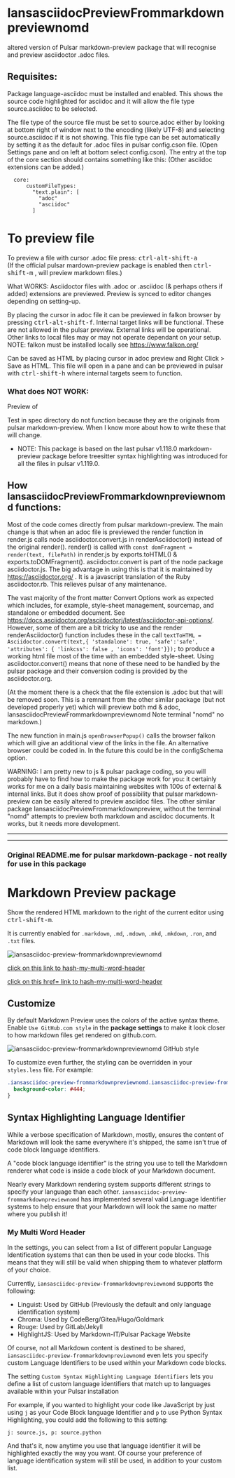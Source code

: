 # IansasciidocPreviewFrommarkdownpreviewnomd
altered version of Pulsar markdown-preview package that will recognise and preview asciidoctor .adoc files.

## Requisites:
Package  language-asciidoc must be installed and enabled. This shows the source code highlighted for asciidoc and it will allow the file type source.asciidoc to be selected.

The file type of the source file must be set to source.adoc either by looking at bottom right of window next to the encoding (likely UTF-8) and selecting source.asciidoc if it is not showing.
This file type can be set automatically by setting it as the default for .adoc files in pulsar config.cson file. (Open Settings pane and on left at bottom select config.cson). The entry at the top of the core section should contains something like this: (Other asciidoc extensions can be added.)
```
  core:
      customFileTypes:
        "text.plain": [
          "adoc"
          "asciidoc"
        ]
```

# To preview file        
To preview a file with cursor .adoc file press:
  <kbd>ctrl-alt-shift-a</kbd>  
(If the official pulsar mardown-preview package is enabled then <kbd>ctrl-shift-m</kbd> , will preview markdown files.)

What WORKS:
Asciidoctor files with .adoc or .asciidoc (& perhaps others if added) extensions are previewed.
Preview is synced to editor changes depending on setting-up.

By placing the cursor in adoc file it can be previewed in falkon browser by pressing <kbd>ctrl-alt-shift-f</kbd>. Internal target links will be functional. These are not allowed in the pulsar preview. External links will be operational.  Other links to local files may or may not  operate dependant on your setup. NOTE: falkon must be installed locally see https://www.falkon.org/

Can be saved as HTML by placing cursor in adoc preview and Right Click > Save as HTML. This file will open in a pane and can be previewed in pulsar with <kbd>ctrl-shift-h</kbd> where internal targets seem to function.

### What does NOT WORK:

Preview of <kbd> </kbd>

Test in spec directory do not function because they are the originals from pulsar markdown-preview. When I know more about how to write these that will change.

* NOTE: This package is based on the last pulsar v1.118.0  markdown-preview package before treesitter syntax highlighting was introduced for all the files in pulsar v1.119.0. 

## How IansasciidocPreviewFrommarkdownpreviewnomd functions:
Most of the code comes directly from pulsar markdown-preview. The main change is that when an adoc file is previewed the render function in render.js calls node asciidoctor.convert.js in renderAsciidoctor() instead of the original render(). render() is called with ```const domFragment = render(text, filePath)``` in render.js by exports.toHTML() & exports.toDOMFragment().
asciidoctor.convert is part of the node package asciidoctor.js. The big advantage in using this is that it is maintained by https://asciidoctor.org/ . It is a javascript translation of the Ruby asciidoctor.rb. This relieves pulsar of any maintenance.

The vast majority of the front matter Convert Options work as expected which includes, for example, style-sheet management, sourcemap, and standalone or embedded document. See https://docs.asciidoctor.org/asciidoctorj/latest/asciidoctor-api-options/. However, some of them are a bit tricky to use and the render renderAsciidoctor() function includes these in the call ```textToHTML = Asciidoctor.convert(text,{ 'standalone': true, 'safe':'safe',
'attributes': { 'linkcss': false , 'icons': 'font'}});``` to produce a working html file most of the time with an embedded style-sheet. Using asciidoctor.convert() means that none of these need to be handled by the pulsar package and their conversion coding is provided by the asciidoctor.org.

(At the moment there is a check that the file extension is .adoc but that will be removed soon. This is a remnant from the other similar package (but not developed properly yet) which will preview both md & adoc, IansasciidocPreviewFrommarkdownpreviewnomd Note terminal "nomd" no markdown.)

The new function in main.js ```openBrowserPopup()``` calls the browser falkon which will give an additional view of the links in the file. An alternative browser could be coded in. In the future this could be in the configSchema option.

WARNING: I am pretty new to js & pulsar package coding, so you will probably have to find how to make the package work for you: it certainly works for me on a daily basis maintaining websites with 100s of external & internal links.  But it does show proof of possibility that pulsar markdown-preview can be easily altered to preview asciidoc files. The other similar package IansasciidocPreviewFrommarkdownpreview, without the terminal "nomd" attempts to preview both markdown and asciidoc documents. It works, but it needs more development.

<hr><hr>

### Original README.me for pulsar markdown-package - not really for use in this package
# Markdown Preview package

Show the rendered HTML markdown to the right of the current editor using <kbd>ctrl-shift-m</kbd>.

It is currently enabled for `.markdown`, `.md`, `.mdown`, `.mkd`, `.mkdown`, `.ron`, and `.txt` files.

![iansasciidoc-preview-frommarkdownpreviewnomd](https://cloud.githubusercontent.com/assets/378023/10013086/24cad23e-6149-11e5-90e6-663009210218.png)

[click on this link to hash-my-multi-word-header](#my-multi-word-header)

<p><a href="#my-multi-word-header">click on this href= link to hash-my-multi-word-header</a></p>

## Customize

By default Markdown Preview uses the colors of the active syntax theme. Enable `Use GitHub.com style` in the __package settings__ to make it look closer to how markdown files get rendered on github.com.

![iansasciidoc-preview-frommarkdownpreviewnomd GitHub style](https://cloud.githubusercontent.com/assets/378023/10013087/24ccc7ec-6149-11e5-97ea-53a842a715ea.png)

To customize even further, the styling can be overridden in your `styles.less` file. For example:

```css
.iansasciidoc-preview-frommarkdownpreviewnomd.iansasciidoc-preview-frommarkdownpreviewnomd {
  background-color: #444;
}
```

## Syntax Highlighting Language Identifier

While a verbose specification of Markdown, mostly, ensures the content of Markdown will look the same everywhere it's shipped, the same isn't true of code block language identifiers.

A "code block language identifier" is the string you use to tell the Markdown renderer what code is inside a code block of your Markdown document.

Nearly every Markdown rendering system supports different strings to specify your language than each other. `iansasciidoc-preview-frommarkdownpreviewnomd` has implemented several valid Language Identifier systems to help ensure that your Markdown will look the same no matter where you publish it!

### My Multi Word Header

In the settings, you can select from a list of different popular Language Identification systems that can then be used in your code blocks. This means that they will still be valid when shipping them to whatever platform of your choice.

Currently, `iansasciidoc-preview-frommarkdownpreviewnomd` supports the following:

  * Linguist: Used by GitHub (Previously the default and only language identification system)
  * Chroma: Used by CodeBerg/Gitea/Hugo/Goldmark
  * Rouge: Used by GitLab/Jekyll
  * HighlightJS: Used by Markdown-IT/Pulsar Package Website


Of course, not all Markdown content is destined to be shared, `iansasciidoc-preview-frommarkdownpreviewnomd` even lets you specify custom Language Identifiers to be used within your Markdown code blocks.

The setting `Custom Syntax Highlighting Language Identifiers` lets you define a list of custom language identifiers that match up to languages available within your Pulsar installation

For example, if you wanted to highlight your code like JavaScript by just using `j` as your Code Block language Identifier and `p` to use Python Syntax Highlighting, you could add the following to this setting:

```
j: source.js, p: source.python
```

And that's it, now anytime you use that language identifier it will be highlighted exactly the way you want. Of course your preference of language identification system will still be used, in addition to your custom list.
